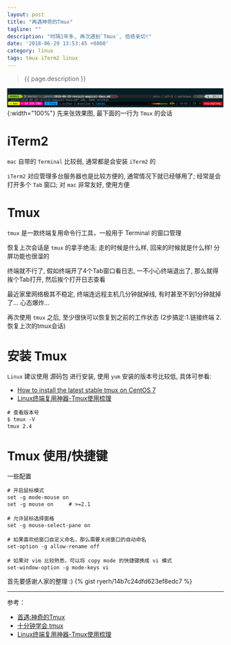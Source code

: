 ```yaml
---
layout: post
title: "再遇神奇的Tmux"
tagline: ""
description: "时隔1年多, 再次遇到`Tmux`, 倍感亲切!"
date: '2018-06-29 13:53:45 +0800'
category: linux
tags: tmux iTerm2 linux
---
```

> {{ page.description }}

![](/assets/archives/20180629060349_tmux.png){:width="100%"}
先来张效果图, 最下面的一行为 `Tmux` 的会话

# iTerm2
`mac` 自带的 `Terminal` 比较弱, 通常都是会安装 `iTerm2` 的

`iTerm2` 对应管理多台服务器也是比较方便的, 通常情况下就已经够用了; 经常是会打开多个 `Tab` 窗口; 对 `mac` 非常友好, 使用方便

# Tmux
`tmux` 是一款终端复用命令行工具，一般用于 Terminal 的窗口管理

恢复上次会话是 `tmux` 的拿手绝活; 走的时候是什么样, 回来的时候就是什么样! 分屏功能也很溜的

终端就不行了, 假如终端开了4个Tab窗口看日志, 一不小心终端退出了, 那么就得挨个Tab打开, 然后挨个打开日志查看

最近家里网络极其不稳定, 终端连远程主机几分钟就掉线, 有时甚至不到1分钟就掉了... 心态爆炸... 

再次使用 `tmux` 之后, 至少很快可以恢复到之前的工作状态 (2步搞定:1.链接终端 2.恢复上次的tmux会话)

# 安装 Tmux
`Linux` 建议使用 源码包 进行安装, 使用 `yum` 安装的版本号比较低, 具体可参看:
- [How to install the latest stable tmux on CentOS 7](https://liyang85.github.io/how-to-install-the-latest-stable-tmux-on-centos7.html)
- [Linux终端复用神器-Tmux使用梳理](https://www.cnblogs.com/kevingrace/p/6496899.html)

```
# 查看版本号
$ tmux -V
tmux 2.4
```

# Tmux 使用/快捷键
一些配置
```nginx
# 开启鼠标模式
set -g mode-mouse on
set -g mouse on     # >=2.1

# 允许鼠标选择窗格
set -g mouse-select-pane on

# 如果喜欢给窗口自定义命名，那么需要关闭窗口的自动命名
set-option -g allow-rename off

# 如果对 vim 比较熟悉，可以将 copy mode 的快捷键换成 vi 模式
set-window-option -g mode-keys vi
```

首先要感谢人家的整理 :)
{% gist ryerh/14b7c24dfd623ef8edc7 %}

---
参考：
- [首遇:神奇的Tmux](https://xu3352.github.io/linux/2017/02/14/magical-tmux)
- [十分钟学会 tmux](https://www.cnblogs.com/kaiye/p/6275207.html)
- [Linux终端复用神器-Tmux使用梳理](https://www.cnblogs.com/kevingrace/p/6496899.html)

